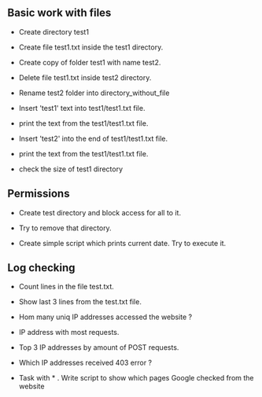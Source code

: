 ## Basic work with files

- Create directory test1

- Create file test1.txt inside the test1 directory.

-   Create copy of folder test1 with name test2.  

-    Delete file test1.txt inside test2 directory.

-    Rename test2 folder into directory_without_file

-    Insert 'test1' text into test1/test1.txt file.

-    print the text from the test1/test1.txt file.

-    Insert 'test2' into the end of test1/test1.txt file.

-    print the text from the test1/test1.txt file.

- check the size of test1 directory

## Permissions

-   Create test directory and block access for all to it.

-   Try to remove that directory.


-    Create simple script which prints current date. Try to execute it.


## Log checking

-  Count lines in the file test.txt.


- Show last 3 lines from the test.txt file. 


-  Hom many uniq IP addresses accessed the website ? 


-  IP address with most requests.


-  Top 3 IP addresses by amount of POST requests.


-  Which IP addresses received 403 error ? 


- Task with * . Write script to show which pages Google checked from the website 

